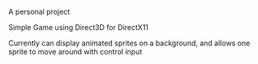 A personal project

Simple Game using Direct3D for DirectX11

Currently can display animated sprites on a background, and allows one sprite to move around with control input
